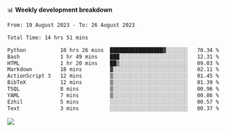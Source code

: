 📊 **Weekly development breakdown**
<!--START_SECTION:waka-->

```txt
From: 19 August 2023 - To: 26 August 2023

Total Time: 14 hrs 51 mins

Python           10 hrs 26 mins  █████████████████▓░░░░░░░   70.34 %
Bash             1 hr 49 mins    ███░░░░░░░░░░░░░░░░░░░░░░   12.31 %
HTML             1 hr 20 mins    ██▒░░░░░░░░░░░░░░░░░░░░░░   09.03 %
Markdown         18 mins         ▓░░░░░░░░░░░░░░░░░░░░░░░░   02.11 %
ActionScript 3   12 mins         ▒░░░░░░░░░░░░░░░░░░░░░░░░   01.45 %
BibTeX           12 mins         ▒░░░░░░░░░░░░░░░░░░░░░░░░   01.39 %
TSQL             8 mins          ▒░░░░░░░░░░░░░░░░░░░░░░░░   00.96 %
YAML             7 mins          ▒░░░░░░░░░░░░░░░░░░░░░░░░   00.86 %
Ezhil            5 mins          ░░░░░░░░░░░░░░░░░░░░░░░░░   00.57 %
Text             3 mins          ░░░░░░░░░░░░░░░░░░░░░░░░░   00.37 %
```

<!--END_SECTION:waka-->
![](https://komarev.com/ghpvc/?username=callanwu)
